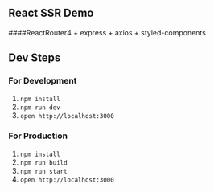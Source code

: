 
## React SSR Demo
####ReactRouter4 + express + axios + styled-components

## Dev Steps
### For Development
1. `npm install`
2. `npm run dev`
3. `open http://localhost:3000`

### For Production
1. `npm install`
2. `npm run build`
3. `npm run start`
4. `open http://localhost:3000`
